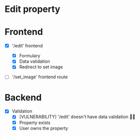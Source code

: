 # Edit property

# Frontend

- [x] '/edit' frontend
    - [x] Formulary
    - [x] Data validation
    - [x] Redirect to set image
- [ ] '/set_image' frontend route


# Backend

- [x] Validation
    - [x] [VULNERABILITY] '/edit' doesn't have data validation 🥶😱
    - [x] Property exists
    - [x] User owns the property
